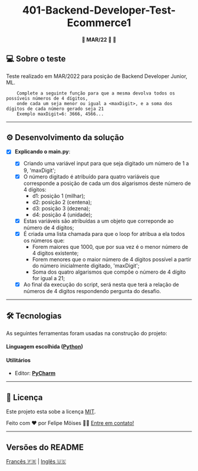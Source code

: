 <h1 align="center">
     <a> 401-Backend-Developer-Test-Ecommerce1 </a>
</h1>

<h4 align="center">
	🚧 MAR/22 🚀 🚧
</h4>

## 💻 Sobre o teste

Teste realizado em MAR/2022 para posição de Backend Developer Junior, ML.

        Complete a seguinte função para que a mesma devolva todos os possíveis números de 4 dígitos, 
        onde cada um seja menor ou igual a <maxDigit>, e a soma dos dígitos de cada número gerado seja 21
        Exemplo maxDigit=6: 3666, 4566...

---

## ⚙️ Desenvolvimento da solução

- [x] **Explicando o main.py**:

  - [x] Criando uma variável input para que seja digitado um número de 1 a 9, 'maxDigit';
  - [x] O número digitado é atribuído para quatro variáveis que corresponde a posição de cada um dos algarismos deste número de 4 dígitos:
    - d1: posição 1 (milhar);
    - d2: posição 2 (centena);
    - d3: posição 3 (dezena);
    - d4: posição 4 (unidade);
  - [x] Estas variáveis são atribuídas a um objeto <numax> que correponde ao número de 4 dígitos;
  - [x] É criada uma lista chamada <numeros> para que o loop for atribua a ela todos os números que:
    - Forem maiores que 1000, que por sua vez é o menor número de 4 digitos existente;
    - Forem menores que o maior número de 4 dígitos possível a partir do número inicialmente digitado, 'maxDigit';
    - Soma dos quatro algarismos que compõe o número de 4 dígito for igual a 21;
  - [x] Ao final da execução do script, será nesta <listanumeros> que terá a relação de números de 4 digitos respondendo pergunta do desafio.

---

## 🛠 Tecnologias

As seguintes ferramentas foram usadas na construção do projeto:

#### **Linguagem escolhida**  ([Python](https://www.python.org/))

#### **Utilitários**

-   Editor:  **[PyCharm](https://www.jetbrains.com/pt-br/pycharm/download/#section=linux)**

---

## 📝 Licença

Este projeto esta sobe a licença [MIT](./LICENSE).

Feito com ❤️ por Felipe Möises 👋🏽 [Entre em contato!](https://www.linkedin.com/in/felipemoises/)

---

##  Versões do README

[Francês 🇫🇷](./README-FR.md)  |  [Inglês 🇺🇸](./README.md)
